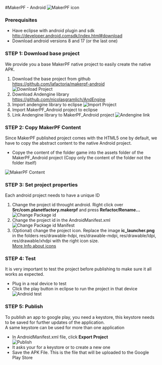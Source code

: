 #MakerPF - Android
![MakerPF icon](http://www.planetfactory.com/images/pf/makerpf.png)

[MakerPF]: http://wwww.planetfactory.com "MakerPF"
[LaFactoria]: http://wwww.lafactoria.eu "La Factoria"


### Prerequisites
- Have eclipse with android plugin and sdk <http://developer.android.comsdk/index.html#download>
- Download android versions 8 and 17 (or the last one)
 
### STEP 1: Download base project
We provide you a base MakerPF native project to easily create the native APK.


1. Download the base project from github <https://github.com/lafactoria/makerpf-android>      
![Download Project](https://dl.dropboxusercontent.com/u/18446966/MakerPF/makerPF-download.jpg)   
2. Download Andengine library <https://github.com/nicolasgramlich/AndEngine>   
3. Import andengine library to eclipse
![Import Project](https://dl.dropboxusercontent.com/u/18446966/MakerPF/Android/import.png)
4. Import MakerPF_Android project to eclipse   
5. Link Andengine library to MakerPF_Android project
![Andengine link](https://dl.dropboxusercontent.com/u/18446966/MakerPF/Android/andengine.png)



### STEP 2: Copy MakerPF Content
Since MakerPF published project comes with the HTML5 one by default, we have to copy the abstract content to the native Android project.   

- Copye the content of the folder game into the assets folder of the MakerPF_Android project (Copy only the content of the folder not the folder itself)

![MakerPF Content](https://dl.dropboxusercontent.com/u/18446966/MakerPF/Android/makerPFContents.png)


### STEP 3: Set project properties
Each android project needs to have a unique ID   

1. Change the project id throught android. Right click over **Src/com.planetfactory.makerpf** and press **Refactor/Rename…**
![Change Package id](https://dl.dropboxusercontent.com/u/18446966/MakerPF/Android/packageId.png)
2. Change the project id in the AndroidManifest.xml 
![Change Package id Manifest](https://dl.dropboxusercontent.com/u/18446966/MakerPF/Android/packageId_manifest.png)
3. (Optional) change the project icon. Replace the image **ic_launcher.png** in the folders res/drawable-hdpi, res/drawable-mdpi, res/drawable/ldpi, res/drawable/xhdpi with the right icon size.   
[More Info about icons](http://developer.android.com/design/style/iconography.html)



### STEP 4: Test
It is very important to test the project before publishing to make sure it all works as expected.

- Plug in a real device to test
- Click the play button in eclipse to run the project in that device   
![Android test](https://dl.dropboxusercontent.com/u/18446966/MakerPF/Android/android_test.png)

### STEP 5: Publish
To publish an app to google play, you need a keystore, this keystore needs to be saved for further updates of the application.   
A same keystore can be used for more than one application

- In AndroidManifest.xml file, click **Export Project**   
![Publish](https://dl.dropboxusercontent.com/u/18446966/MakerPF/Android/publish.png)
- It asks your for a keystore or to create a new one
- Save the APK File. This is the file that will be uploaded to the Google Play Store


